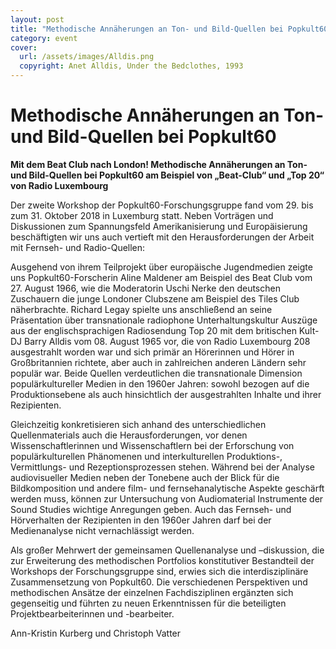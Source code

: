 ```yaml
---
layout: post
title: "Methodische Annäherungen an Ton- und Bild-Quellen bei Popkult60"
category: event
cover:
  url: /assets/images/Alldis.png
  copyright: Anet Alldis, Under the Bedclothes, 1993
---
```


# Methodische Annäherungen an Ton- und Bild-Quellen bei Popkult60

**Mit dem Beat Club nach London! Methodische Annäherungen an Ton- und Bild-Quellen bei Popkult60 am Beispiel von „Beat-Club“ und „Top 20“ von Radio Luxembourg**

Der zweite Workshop der Popkult60-Forschungsgruppe fand vom 29. bis zum 31. Oktober 2018 in Luxemburg statt. 
Neben Vorträgen und Diskussionen zum Spannungsfeld Amerikanisierung und Europäisierung beschäftigten wir uns auch vertieft mit den Herausforderungen der Arbeit mit Fernseh- und Radio-Quellen: 

<!-- more -->
Ausgehend von ihrem Teilprojekt über europäische Jugendmedien zeigte uns Popkult60-Forscherin Aline Maldener am Beispiel des Beat Club vom 27. August 1966, wie die Moderatorin Uschi Nerke den deutschen Zuschauern die junge Londoner Clubszene am Beispiel des Tiles Club näherbrachte.
Richard Legay spielte uns anschließend an seine Präsentation über transnationale radiophone Unterhaltungskultur Auszüge aus der englischsprachigen Radiosendung Top 20 mit dem britischen Kult-DJ Barry Alldis vom 08. August 1965 vor, die von Radio Luxembourg 208 ausgestrahlt worden war und sich primär an Hörerinnen und Hörer in Großbritannien richtete, aber auch in zahlreichen anderen Ländern sehr populär war. Beide Quellen verdeutlichen die transnationale Dimension populärkultureller Medien in den 1960er Jahren: sowohl bezogen auf die Produktionsebene als auch hinsichtlich der ausgestrahlten Inhalte und ihrer Rezipienten. 

Gleichzeitig konkretisieren sich anhand des unterschiedlichen Quellenmaterials auch die Herausforderungen, vor denen Wissenschaftlerinnen und Wissenschaftlern bei der Erforschung von populärkulturellen Phänomenen und interkulturellen Produktions-, Vermittlungs- und Rezeptionsprozessen stehen. Während bei der Analyse audiovisueller Medien neben der Tonebene auch der Blick für die Bildkomposition und andere film- und fernsehanalytische Aspekte geschärft werden muss, können zur Untersuchung von Audiomaterial Instrumente der Sound Studies wichtige Anregungen geben. Auch das Fernseh- und Hörverhalten der Rezipienten in den 1960er Jahren darf bei der Medienanalyse nicht vernachlässigt werden.

Als großer Mehrwert der gemeinsamen Quellenanalyse und –diskussion, die zur Erweiterung des methodischen Portfolios konstitutiver Bestandteil der Workshops der Forschungsgruppe sind, erwies sich die interdisziplinäre Zusammensetzung von Popkult60. Die verschiedenen Perspektiven und methodischen Ansätze der einzelnen Fachdisziplinen ergänzten sich gegenseitig und führten zu neuen Erkenntnissen für die beteiligten Projektbearbeiterinnen und -bearbeiter.

Ann-Kristin Kurberg und Christoph Vatter
